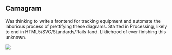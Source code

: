 ## Camagram

Was thinking to write a frontend for tracking equipment and automate the laborious process of prettifying these diagrams. Started in Processing, likely to end in HTML5/SVG/Standards/Rails-land. LIkliehood of ever finishing this unknown.

![](https://raw.github.com/camb416/Camagram/master/screenshot.jpg)
